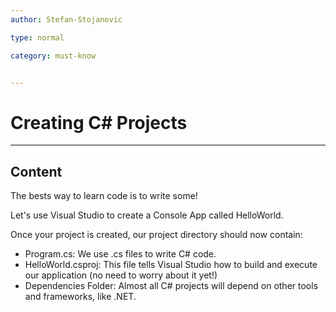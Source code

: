 ```yaml
---
author: Stefan-Stojanovic

type: normal

category: must-know


---
```


# Creating C# Projects

---

## Content


The bests way to learn code is to write some!

Let's use Visual Studio to create a Console App called HelloWorld.

Once your project is created, our project directory should now contain:

- Program.cs: We use .cs files to write C# code. 
- HelloWorld.csproj: This file tells Visual Studio how to build and execute our application (no need to worry about it yet!)
- Dependencies Folder: Almost all C# projects will depend on other tools and frameworks, like .NET.